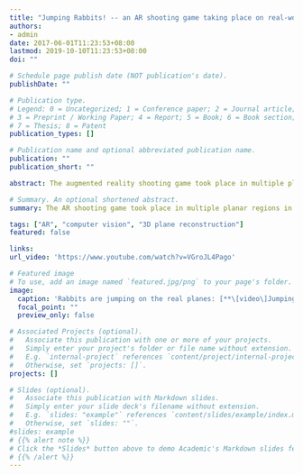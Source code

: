 ```yaml
---
title: "Jumping Rabbits! -- an AR shooting game taking place on real-world planes"
authors:
- admin
date: 2017-06-01T11:23:53+08:00
lastmod: 2019-10-10T11:23:53+08:00
doi: ""

# Schedule page publish date (NOT publication's date).
publishDate: ""

# Publication type.
# Legend: 0 = Uncategorized; 1 = Conference paper; 2 = Journal article;
# 3 = Preprint / Working Paper; 4 = Report; 5 = Book; 6 = Book section;
# 7 = Thesis; 8 = Patent
publication_types: []

# Publication name and optional abbreviated publication name.
publication: ""
publication_short: ""

abstract: The augmented reality shooting game took place in multiple planar regions in the real world. Move your phone to watch the rabbits and shoot! <br> A SLAM SDK was used to estimate the camera pose. The real-world 3D point cloud was reconstructed by stereo-matching, and I used an image-based segmentation algorithm to extract planes. The game was rendered by Unity3D.

# Summary. An optional shortened abstract.
summary: The AR shooting game took place in multiple planar regions in the real world. Move your phone to watch the rabbits and shoot!

tags: ["AR", "computer vision", "3D plane reconstruction"]
featured: false

links:
url_video: 'https://www.youtube.com/watch?v=VGroJL4Pago'

# Featured image
# To use, add an image named `featured.jpg/png` to your page's folder. 
image:
  caption: 'Rabbits are jumping on the real planes: [**\[video\]Jumping rabbits!**](https://www.youtube.com/watch?v=VGroJL4Pago)'
  focal_point: ""
  preview_only: false

# Associated Projects (optional).
#   Associate this publication with one or more of your projects.
#   Simply enter your project's folder or file name without extension.
#   E.g. `internal-project` references `content/project/internal-project/index.md`.
#   Otherwise, set `projects: []`.
projects: []

# Slides (optional).
#   Associate this publication with Markdown slides.
#   Simply enter your slide deck's filename without extension.
#   E.g. `slides: "example"` references `content/slides/example/index.md`.
#   Otherwise, set `slides: ""`.
#slides: example
# {{% alert note %}}
# Click the *Slides* button above to demo Academic's Markdown slides feature.
# {{% /alert %}}
---
```



